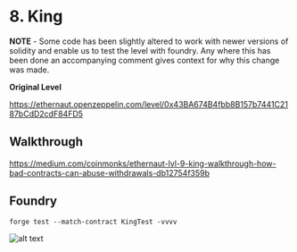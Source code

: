 # 8. King

**NOTE** - Some code has been slightly altered to work with newer versions of solidity and enable us to test the level with foundry. Any where this has been done an accompanying comment gives context for why this change was made.

**Original Level**

https://ethernaut.openzeppelin.com/level/0x43BA674B4fbb8B157b7441C2187bCdD2cdF84FD5

## Walkthrough

https://medium.com/coinmonks/ethernaut-lvl-9-king-walkthrough-how-bad-contracts-can-abuse-withdrawals-db12754f359b

## Foundry

```
forge test --match-contract KingTest -vvvv
```

![alt text](https://github.com/ciaranmcveigh5/ethernaut-x-foundry/blob/main/img/King.png?raw=true)
